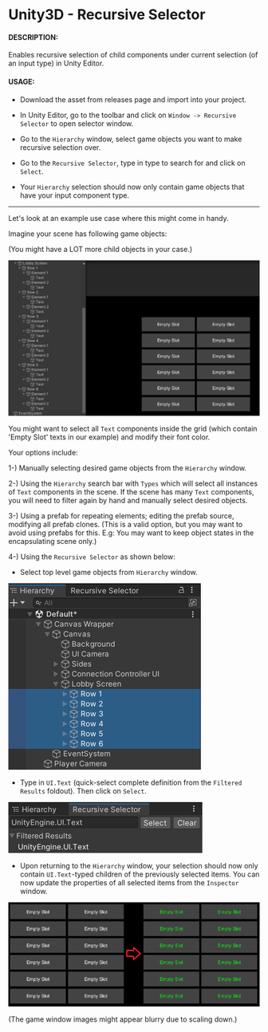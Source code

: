 # Unity3D - Recursive Selector

#### DESCRIPTION:

Enables recursive selection of child components under current selection (of an input type) in Unity Editor.

#### USAGE:

- Download the asset from releases page and import into your project.

- In Unity Editor, go to the toolbar and click on `Window -> Recursive Selector` to open selector window.

- Go to the `Hierarchy` window, select game objects you want to make recursive selection over.

- Go to the `Recursive Selector`, type in type to search for and click on `Select`.

- Your `Hierarchy` selection should now only contain game objects that have your input component type.

---

Let's look at an example use case where this might come in handy.

Imagine your scene has following game objects:

(You might have a LOT more child objects in your case.)

![](/Readme/Example_Lobby_Representation.png)

You might want to select all `Text` components inside the grid (which contain 'Empty Slot' texts in our example) and modify their font color.

Your options include:

1-) Manually selecting desired game objects from the `Hierarchy` window.

2-) Using the `Hierarchy` search bar with `Types` which will select all instances of `Text` components in the scene. If the scene has many `Text` components, you will need to filter again by hand and manually select desired objects.

3-) Using a prefab for repeating elements; editing the prefab source, modifying all prefab clones. (This is a valid option, but you may want to avoid using prefabs for this. E.g: You may want to keep object states in the encapsulating scene only.)

4-) Using the `Recursive Selector` as shown below:


- Select top level game objects from `Hierarchy` window.

![](/Readme/Hierarchy_Selection.png)

- Type in `UI.Text` (quick-select complete definition from the `Filtered Results` foldout). Then click on `Select`.

![](/Readme/Recursive_Selector_Usage.png)

- Upon returning to the `Hierarchy` window, your selection should now only contain `UI.Text`-typed children of the previously selected items. You can now update the properties of all selected items from the `Inspector` window.

![](/Readme/Change.png)

(The game window images might appear blurry due to scaling down.)
